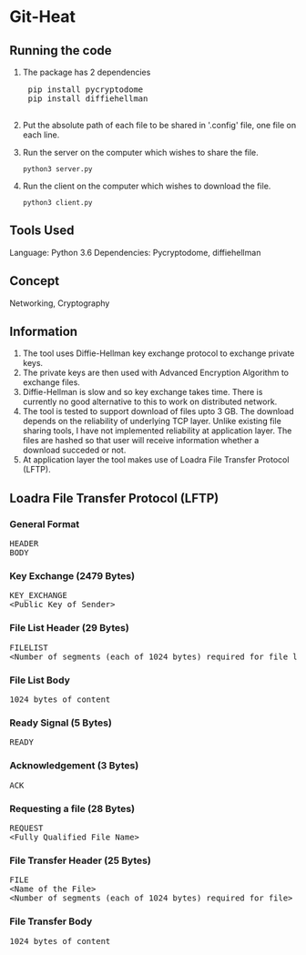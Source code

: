 # Git-Heat

## Running the code

1. The package has 2 dependencies

    <pre>
    pip install pycryptodome
    pip install diffiehellman
    </pre>

2. Put the absolute path of each file to be shared in '.config' file, one file on each line.

3. Run the server on the computer which wishes to share the file.

    `
    python3 server.py
    `

4. Run the client on the computer which wishes to download the file.

    `
    python3 client.py
    `


## Tools Used

Language: Python 3.6
Dependencies: Pycryptodome, diffiehellman

## Concept

Networking, Cryptography 

## Information

1. The tool uses Diffie-Hellman key exchange protocol to exchange private keys.
2. The private keys are then used with Advanced Encryption Algorithm to exchange files.
3. Diffie-Hellman is slow and so key exchange takes time. There is currently no good alternative to this to work on distributed network.
4. The tool is tested to support download of files upto 3 GB. The download depends on the reliability of underlying TCP layer. Unlike existing file sharing tools, I have not implemented reliability at application layer. The files are hashed so that user will receive information whether a download succeded or not.
5. At application layer the tool makes use of Loadra File Transfer Protocol (LFTP).

## Loadra File Transfer Protocol (LFTP)

### General Format

<pre>
HEADER
BODY
</pre>

### Key Exchange (2479 Bytes)

<pre>
KEY_EXCHANGE
&lt;Public Key of Sender&gt;
</pre>

### File List Header (29 Bytes)

<pre>
FILELIST
&lt;Number of segments (each of 1024 bytes) required for file list&gt;
</pre>

### File List Body

<pre>
1024 bytes of content
</pre>

### Ready Signal (5 Bytes)

<pre>
READY
</pre>

### Acknowledgement (3 Bytes)

<pre>
ACK
</pre>

### Requesting a file (28 Bytes)

<pre>
REQUEST
&lt;Fully Qualified File Name&gt;
</pre>

### File Transfer Header (25 Bytes)

<pre>
FILE
&lt;Name of the File&gt;
&lt;Number of segments (each of 1024 bytes) required for file&gt;
</pre>

### File Transfer Body

<pre>
1024 bytes of content
</pre>